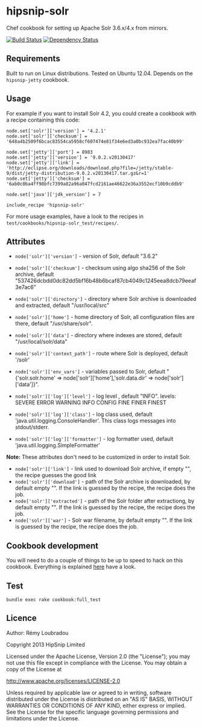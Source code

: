 # hipsnip-solr

Chef cookbook for setting up Apache Solr 3.6.x/4.x from mirrors.

[![Build Status](https://travis-ci.org/hipsnip-cookbooks/solr.png?branch=master)](https://travis-ci.org/hipsnip-cookbooks/solr) [![Dependency Status](https://gemnasium.com/hipsnip-cookbooks/solr.png)](https://gemnasium.com/hipsnip-cookbooks/solr)

## Requirements

Built to run on Linux distributions. Tested on Ubuntu 12.04.
Depends on the `hipsnip-jetty` cookbook.

## Usage

For example if you want to install Solr 4.2, you could create a cookbook with a recipe containing this code:

```
node.set['solr']['version'] = '4.2.1'
node.set['solr']['checksum'] = '648a4b2509f6bcac83554ca5958cf607474e81f34e6ed3a0bc932ea7fac40b99'

node.set['jetty']['port'] = 8983
node.set['jetty']['version'] = '9.0.2.v20130417'
node.set['jetty']['link'] = 'http://eclipse.org/downloads/download.php?file=/jetty/stable-9/dist/jetty-distribution-9.0.2.v20130417.tar.gz&r=1'
node.set['jetty']['checksum'] = '6ab0c0ba4ff98bfc7399a82a96a047fcd2161ae46622e36a3552ecf10b9cddb9'

node.set['java']['jdk_version'] = 7

include_recipe 'hipsnip-solr'
```

For more usage examples, have a look to the recipes in `test/cookbooks/hipsnip-solr_test/recipes/`.

## Attributes

* `node['solr']['version']` - version of Solr, default "3.6.2"
* `node['solr']['checksum']` - checksum using algo sha256 of the Solr archive, default "537426dcbdd0dc82dd5bf16b48b6bcaf87cb4049c1245eea8dcb79eeaf3e7ac6"
* `node['solr']['directory']` - directory where Solr archive is downloaded and extracted, default "/usr/local/src"

* `node['solr']['home']` - home directory of Solr, all configuration files are there, default "/usr/share/solr".
* `node['solr']['data']` - directory where indexes are stored, default "/usr/local/solr/data"

* `node['solr']['context_path']` - route where Solr is deployed, default '/solr'
* `node['solr']['env_vars']` -  variables passed to Solr, default "{'solr.solr.home' => node['solr']['home'],'solr.data.dir' => node['solr']['data']}".

* `node['solr']['log']['level']` -  log level , default "INFO". levels: SEVERE ERROR WARNING INFO CONFIG FINE FINER FINEST
* `node['solr']['log']['class']` - log class used, default 'java.util.logging.ConsoleHandler'. This class logs messages into stdout/stderr.
* `node['solr']['log']['formatter']` - log formatter used, default 'java.util.logging.SimpleFormatter'

__Note:__ These attributes don't need to be customized in order to install Solr.
* `node['solr']['link']` - link used to download Solr archive, if empty "", the recipe guesses the good link
* `node['solr']['download']` - path of the Solr archive is downloaded, by default empty "". If the link is guessed by the recipe, the recipe does the job.
* `node['solr']['extracted']` - path of the Solr folder after extractiong, by default empty "". If the link is guessed by the recipe, the recipe does the job.
* `node['solr']['war']` -  Solr war filename, by default empty "". If the link is guessed by the recipe, the recipe does the job.



## Cookbook development

You will need to do a couple of things to be up to speed to hack on this cookbook.
Everything is explained [here](https://github.com/hipsnip-cookbooks/cookbook-development) have a look.

## Test

```
bundle exec rake cookbook:full_test
```

## Licence

Author: Rémy Loubradou

Copyright 2013 HipSnip Limited

Licensed under the Apache License, Version 2.0 (the "License");
you may not use this file except in compliance with the License.
You may obtain a copy of the License at

http://www.apache.org/licenses/LICENSE-2.0

Unless required by applicable law or agreed to in writing, software
distributed under the License is distributed on an "AS IS" BASIS,
WITHOUT WARRANTIES OR CONDITIONS OF ANY KIND, either express or implied.
See the License for the specific language governing permissions and
limitations under the License.